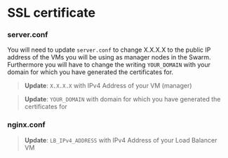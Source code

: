 # SSL certificate
### server.conf
You will need to update `server.conf` to change X.X.X.X to the public IP address of the VMs you will be using as manager nodes in the Swarm. Furthermore you will have to change the writing `YOUR_DOMAIN` with your domain for which you have generated the certificates for.
> **Update**: `X.X.X.X` with IPv4 Address of your VM (manager)

> **Update**: `YOUR_DOMAIN` with domain for which you have generated the certificates for

### nginx.conf
> **Update**: `LB_IPv4_ADDRESS` with IPv4 Address of your Load Balancer VM
